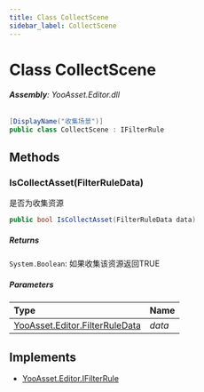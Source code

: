 ```yaml
---
title: Class CollectScene
sidebar_label: CollectScene
---
```

# Class CollectScene


###### **Assembly**: YooAsset.Editor.dll

```csharp title="Declaration"
[DisplayName("收集场景")]
public class CollectScene : IFilterRule
```
## Methods
### IsCollectAsset(FilterRuleData)
是否为收集资源

```csharp title="Declaration"
public bool IsCollectAsset(FilterRuleData data)
```

##### Returns

`System.Boolean`: 如果收集该资源返回TRUE
##### Parameters

| Type | Name |
|:--- |:--- |
| [YooAsset.Editor.FilterRuleData](../YooAsset.Editor/FilterRuleData.md) | *data* |


## Implements

* [YooAsset.Editor.IFilterRule](../YooAsset.Editor/IFilterRule.md)
